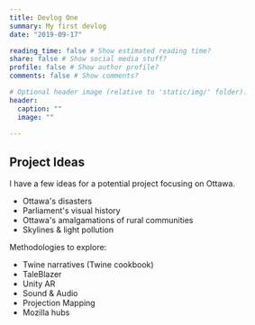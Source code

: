 ```yaml
---
title: Devlog One
summary: My first devlog
date: "2019-09-17"

reading_time: false # Show estimated reading time?
share: false # Show social media stuff?
profile: false # Show author profile?
comments: false # Show comments?

# Optional header image (relative to 'static/img/' folder).
header:
  caption: ""
  image: ""
 
---  
```

 
## Project Ideas

I have a few ideas for a potential project focusing on Ottawa.

- Ottawa's disasters
- Parliament's visual history
- Ottawa's amalgamations of rural communities
- Skylines & light pollution

Methodologies to explore:

 - Twine narratives (Twine cookbook)
 - TaleBlazer
 - Unity AR
 - Sound & Audio
 - Projection Mapping
 - Mozilla hubs
